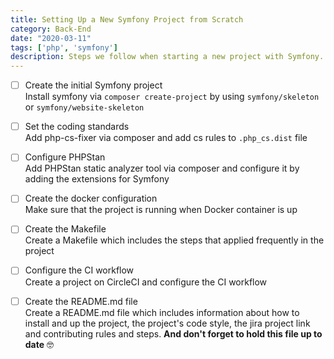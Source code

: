 ```yaml
---
title: Setting Up a New Symfony Project from Scratch
category: Back-End
date: "2020-03-11"
tags: ['php', 'symfony']
description: Steps we follow when starting a new project with Symfony. We recommend you to commit your changes in VCS you use after each step. Every To-do title can be a commit message for you.
---
```


- [ ] Create the initial Symfony project  
Install symfony via `composer create-project` by using `symfony/skeleton` or `symfony/website-skeleton`

- [ ] Set the coding standards  
Add php-cs-fixer via composer and add cs rules to `.php_cs.dist` file

- [ ] Configure PHPStan  
Add PHPStan static analyzer tool via composer and configure it by adding the extensions for Symfony

- [ ] Create the docker configuration  
Make sure that the project is running when Docker container is up

- [ ] Create the Makefile  
Create a Makefile which includes the steps that applied frequently in the project

- [ ] Configure the CI workflow  
Create a project on CircleCI and configure the CI workflow

- [ ] Create the README.md file  
Create a README.md file which includes information about how to install and up the project, the project's code style, the jira project link and contributing rules and steps. **And don't forget to hold this file up to date** 🤓
